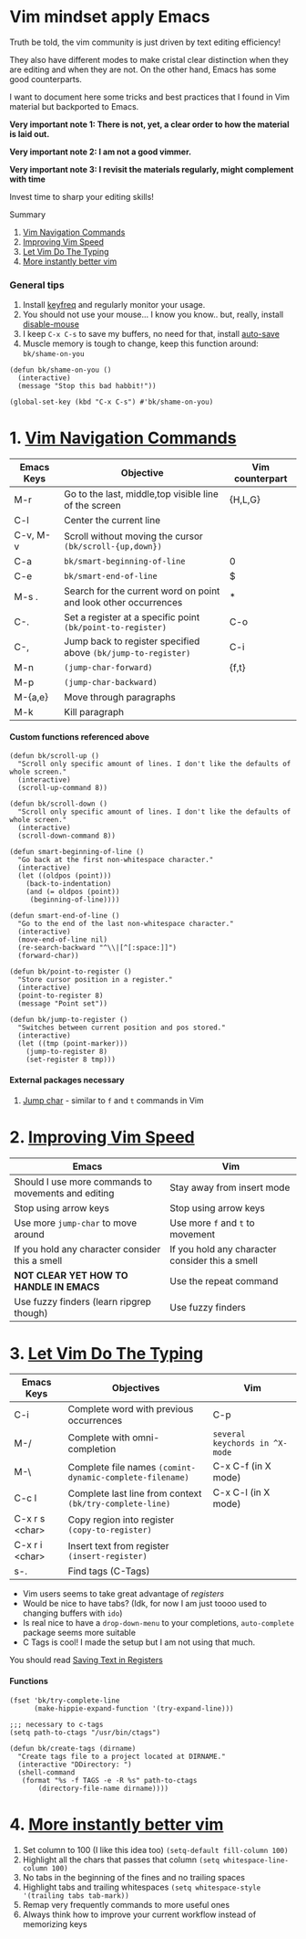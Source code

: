# Vim mindset apply Emacs

Truth be told, the vim community is just driven by text editing
efficiency!

They also have different modes to make cristal clear distinction when
they are editing and when they are not. On the other hand, Emacs has
some good counterparts. 

I want to document here some tricks and best practices that I found in
Vim material but backported to Emacs.

**Very important note 1: There is not, yet, a clear order to how the
material is laid out.**

**Very important note 2: I am not a good vimmer.**

**Very important note 3: I revisit the materials regularly, might
complement with time**

Invest time to sharp your editing skills!


Summary
1. [Vim Navigation Commands](#vim-navigation)
2. [Improving Vim Speed](#vim-impr-speed)
3. [Let Vim Do The Typing](#vim-do-typing)
4. [More instantly better vim](#more-instantly-vim)


### General tips

   1. Install [keyfreq](https://github.com/dacap/keyfreq) and regularly monitor your usage.
   2. You should not use your mouse... I know you know.. but, really, install [disable-mouse](https://github.com/purcell/disable-mouse)
   3. I keep `C-x C-s` to save my buffers, no need for that, install [auto-save](https://www.emacswiki.org/emacs/auto-save.el)
   4. Muscle memory is tough to change, keep this function around: `bk/shame-on-you`

```elisp
(defun bk/shame-on-you ()
  (interactive)
  (message "Stop this bad habbit!"))

(global-set-key (kbd "C-x C-s") #'bk/shame-on-you)
```



# 1. <a name="vim-navigation"></a> [Vim Navigation Commands](https://youtu.be/Qem8cpbJeYc)

  | Emacs Keys | Objective                                                       | Vim counterpart |
  |------------|-----------------------------------------------------------------|-----------------|
  | M-r        | Go to the last, middle,top visible line of the screen            | {H,L,G}         |
  | C-l        | Center the current line                                         |                 |
  | C-v, M-v   | Scroll without moving the cursor `(bk/scroll-{up,down})`        |                 |
  | C-a        | `bk/smart-beginning-of-line`                                    | 0               |
  | C-e        | `bk/smart-end-of-line`                                          | $               |
  | M-s .      | Search for the current word on point and look other occurrences | *               |
  | C-.        | Set a register at a specific point `(bk/point-to-register)`     | C-o             |
  | C-,        | Jump back to register specified above `(bk/jump-to-register)`   | C-i             |
  | M-n        | `(jump-char-forward)`                                           | {f,t}           |
  | M-p        | `(jump-char-backward)`                                          |                 |
  | M-{a,e}    | Move through paragraphs                                         |                 |
  | M-k        | Kill paragraph                                                  |                 |

####  Custom functions referenced above

```elisp
(defun bk/scroll-up ()
  "Scroll only specific amount of lines. I don't like the defaults of whole screen."
  (interactive)
  (scroll-up-command 8))

(defun bk/scroll-down ()
  "Scroll only specific amount of lines. I don't like the defaults of whole screen."
  (interactive)
  (scroll-down-command 8))

(defun smart-beginning-of-line ()
  "Go back at the first non-whitespace character."
  (interactive)
  (let ((oldpos (point)))
    (back-to-indentation)
    (and (= oldpos (point))
	 (beginning-of-line))))

(defun smart-end-of-line ()
  "Go to the end of the last non-whitespace character."
  (interactive)
  (move-end-of-line nil)
  (re-search-backward "^\\|[^[:space:]]")
  (forward-char))

(defun bk/point-to-register ()
  "Store cursor position in a register."
  (interactive)
  (point-to-register 8)
  (message "Point set"))

(defun bk/jump-to-register ()
  "Switches between current position and pos stored."
  (interactive)
  (let ((tmp (point-marker)))
    (jump-to-register 8)
    (set-register 8 tmp)))

```

#### External packages necessary
1. [Jump char](https://github.com/lewang/jump-char) - similar to `f` and `t` commands in Vim


# 2. <a name="vim-impr-speed"></a> [Improving Vim Speed](https://youtu.be/OnUiHLYZgaA)

| Emacs                                               | Vim                                             |
|-----------------------------------------------------|-------------------------------------------------|
| Should I use more commands to movements and editing | Stay away from insert mode                      |
| Stop using arrow keys                               | Stop using arrow keys                           |
| Use more `jump-char` to move around                 | Use more `f` and `t` to movement                |
| If you hold any character consider this a smell     | If you hold any character consider this a smell |
| **NOT CLEAR YET HOW TO HANDLE IN EMACS**            | Use the repeat command                          |
| Use fuzzy finders (learn ripgrep though)            | Use fuzzy finders                               |



# 3. <a name="vim-do-typing"></a> [Let Vim Do The Typing](https://youtu.be/3TX3kV3TICU)

| Emacs Keys       | Objectives                                               | Vim                            |
|------------------|----------------------------------------------------------|--------------------------------|
| C-i              | Complete word with previous occurrences                  | C-p                            |
| M-/              | Complete with omni-completion                            | `several keychords in ^X-mode` |
| M-\              | Complete file names `(comint-dynamic-complete-filename)` | C-x C-f (in X mode)            |
| C-c l            | Complete last line from context `(bk/try-complete-line)` | C-x C-l (in X mode)            |
| C-x r s \<char\> | Copy region into register <char> `(copy-to-register)`    |                                |
| C-x r i \<char\> | Insert text from register <char> `(insert-register)`     |                                |
| s-.              | Find tags (C-Tags)                                       |                                |

- Vim users seems to take great advantage of *registers*
- Would be nice to have tabs? (Idk, for now I am just toooo used to changing buffers with `ido`)
- Is real nice to have a `drop-down-menu` to your completions, `auto-complete` package seems more suitable
- C Tags is cool! I made the setup but I am not using that much.

You should read [Saving Text in Registers](https://www.gnu.org/software/emacs/manual/html_node/emacs/Text-Registers.html#Text-Registers)

#### Functions

```elisp
(fset 'bk/try-complete-line
      (make-hippie-expand-function '(try-expand-line)))

;;; necessary to c-tags
(setq path-to-ctags "/usr/bin/ctags")

(defun bk/create-tags (dirname)
  "Create tags file to a project located at DIRNAME."
  (interactive "DDirectory: ")
  (shell-command
   (format "%s -f TAGS -e -R %s" path-to-ctags
	   (directory-file-name dirname))))
```


# 4. <a name="more-instantly-vim"></a> [More instantly better vim](https://www.youtube.com/watch?v=aHm36-na4-4)


1. Set column to 100 (I like this idea too) `(setq-default fill-column 100)`
2. Highlight all the chars that passes that column `(setq whitespace-line-column 100)`
3. No tabs in the beginning of the fines and no trailing spaces
4. Highlight tabs and trailing whitespaces `(setq whitespace-style '(trailing tabs tab-mark))`
5. Remap very frequently commands to more useful ones
6. Always think how to improve your current workflow instead of memorizing keys
